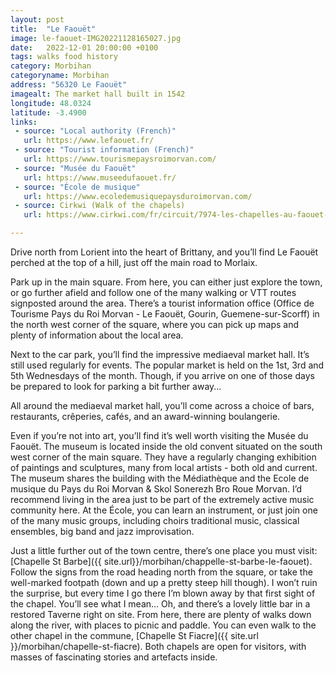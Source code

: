 ```yaml
---
layout: post
title:  "Le Faouët"
image: le-faouet-IMG20221128165027.jpg
date:   2022-12-01 20:00:00 +0100
tags: walks food history
category: Morbihan
categoryname: Morbihan
address: "56320 Le Faouët"
imagealt: The market hall built in 1542
longitude: 48.0324
latitude: -3.4900
links:
 - source: "Local authority (French)"
   url: https://www.lefaouet.fr/
 - source: "Tourist information (French)"
   url: https://www.tourismepaysroimorvan.com/
 - source: "Musée du Faouët"
   url: https://www.museedufaouet.fr/
 - source: "École de musique"
   url: https://www.ecoledemusiquepaysduroimorvan.com/
 - source: Cirkwi (Walk of the chapels)
   url: https://www.cirkwi.com/fr/circuit/7974-les-chapelles-au-faouet-circuit-n-3

---
```

Drive north from Lorient into the heart of Brittany, and you’ll find Le Faouët perched at the top of a hill, just off the main road to Morlaix.

Park up in the main square. From here, you can either just explore the town, or go further afield and follow one of the many walking or VTT routes signposted around the area. There’s a tourist information office (Office de Tourisme Pays du Roi Morvan - Le Faouët, Gourin, Guemene-sur-Scorff) in the north west corner of the square, where you can pick up maps and plenty of information about the local area.

Next to the car park, you’ll find the impressive mediaeval market hall. It’s still used regularly for events. The popular market is held on the 1st, 3rd and 5th Wednesdays of the month. Though, if you arrive on one of those days be prepared to look for parking a bit further away...

All around the mediaeval market hall, you’ll come across a choice of bars, restaurants, crêperies, cafés, and an award-winning boulangerie.

Even if you’re not into art, you’ll find it’s well worth visiting the Musée du Faouët. The museum is located inside the old convent situated on the south west corner of the main square. They have a regularly changing exhibition of paintings and sculptures, many from local artists - both old and current. The museum shares the building with the Médiathèque and the Ecole de musique du Pays du Roi Morvan & Skol Sonerezh Bro Roue Morvan. I’d recommend living in the area just to be part of the extremely active music community here. At the École, you can learn an instrument, or just join one of the many music groups, including choirs traditional music, classical ensembles, big band and jazz improvisation.

Just a little further out of the town centre, there’s one place you must visit: [Chapelle St Barbe]({{ site.url}}/morbihan/chappelle-st-barbe-le-faouet). Follow the signs from the road heading north from the square, or take the well-marked footpath (down and up a pretty steep hill though). I won’t ruin the surprise, but every time I go there I’m blown away by that first sight of the chapel. You’ll see what I mean… Oh, and there’s a lovely little bar in a restored Taverne right on site. From here, there are plenty of walks down along the river, with places to picnic and paddle. You can even walk to the other chapel in the commune, [Chapelle St Fiacre]({{ site.url }}/morbihan/chapelle-st-fiacre). Both chapels are open for visitors, with masses of fascinating stories and artefacts inside.
